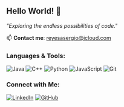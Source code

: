 ## **Hello World! 👋**

*"Exploring the endless possibilities of code."*

📫 **Contact me**: [reyesasergio@icloud.com](mailto:reyesasergio@icloud.com)

### **Languages & Tools:**

![Java](https://img.shields.io/badge/-Java-000?&logo=Java)
![C++](https://img.shields.io/badge/-C++-000?&logo=C%2B%2B&logoColor=00599C)
![Python](https://img.shields.io/badge/-Python-000?&logo=Python)
![JavaScript](https://img.shields.io/badge/-JavaScript-000?&logo=JavaScript)
![Git](https://img.shields.io/badge/-Git-000?&logo=Git)

### **Connect with Me:**

[![LinkedIn](https://img.shields.io/badge/-LinkedIn-000?&logo=LinkedIn&logoColor=0077B5)](https://linkedin.com/in/sergioareyes)
[![GitHub](https://img.shields.io/badge/-GitHub-000?&logo=GitHub)](https://github.com/sreyes25)
